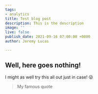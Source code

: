 ```yaml
---
tags:
- analytics
title: Test blog post
description: This is the description
image: ''
live: false
publish_date: 2021-09-16 07:00:00 +0000
author: Jeremy Lucas

---
```

## Well, here goes nothing!

I might as well try this all out just in case! 😜

> My famous quote

    